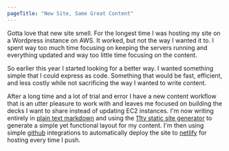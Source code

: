 ```yaml
---
pageTitle: "New Site, Same Great Content"
---
```


Gotta love that new site smell. For the longest time I was hosting my site on a Wordpress instance on AWS. It worked, but not the way I wanted it to. I spent way too much time focusing on keeping the servers running and everything updated and way too little time focusing on the content. 

So earlier this year I started looking for a better way. I wanted something simple that I could express as code. Something that would be fast, efficient, and less costly while not sacrificing the way I wanted to write content. 

After a long time and a lot of trial and error I have a new content workflow that is an utter pleasure to work with and leaves me focused on building the decks I want to share instead of updating EC2 instances. I'm now writing entirely in [plain text markdown](https://daringfireball.net/projects/markdown/syntax) and using the [11ty static site generator](https://www.11ty.dev/) to generate a simple yet functional layout for my content. I'm then using simple [github](https://github.com/) integrations to automatically deploy the site to [netlify](https://www.netlify.com/) for hosting every time I push. 



